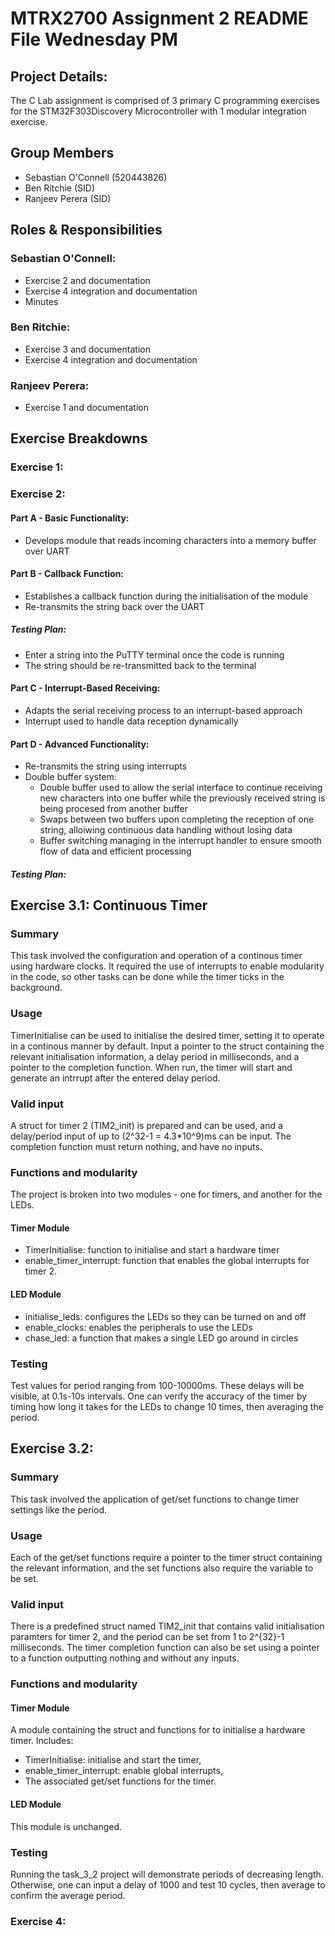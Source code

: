 # MTRX2700 Assignment 2 README File Wednesday PM
## Project Details:
The C Lab assignment is comprised of 3 primary C programming exercises for the STM32F303Discovery Microcontroller with 1 modular integration exercise.

## Group Members
- Sebastian O'Connell (520443826)
- Ben Ritchie (SID)
- Ranjeev Perera (SID)

## Roles & Responsibilities
### Sebastian O'Connell:
- Exercise 2 and documentation
- Exercise 4 integration and documentation
- Minutes

### Ben Ritchie:
- Exercise 3 and documentation
- Exercise 4 integration and documentation

### Ranjeev Perera:
- Exercise 1 and documentation

## Exercise Breakdowns
### Exercise 1:


### Exercise 2:
#### Part A - Basic Functionality:
- Develops module that reads incoming characters into a memory buffer over UART
#### Part B - Callback Function:
- Establishes a callback function during the initialisation of the module
- Re-transmits the string back over the UART
##### Testing Plan:
- Enter a string into the PuTTY terminal once the code is running
- The string should be re-transmitted back to the terminal
#### Part C - Interrupt-Based Receiving:
- Adapts the serial receiving process to an interrupt-based approach
- Interrupt used to handle data reception dynamically
#### Part D - Advanced Functionality:
- Re-transmits the string using interrupts
- Double buffer system:
  - Double buffer used to allow the serial interface to continue receiving new characters into one buffer while the previously received string is being procesed from another buffer
  - Swaps between two buffers upon completing the reception of one string, alloiwing continuous data handling without losing data
  - Buffer switching managing in the interrupt handler to ensure smooth flow of data and efficient processing
##### Testing Plan:


## Exercise 3.1: Continuous Timer 
### Summary
This task involved the configuration and operation of a continous timer using hardware clocks. It required the use of interrupts to enable modularity in the code, so other tasks can be done while the timer ticks in the background. 

### Usage
TimerInitialise can be used to initialise the desired timer, setting it to operate in a continous manner by default. Input a pointer to the struct containing the relevant initialisation information, a delay period in milliseconds, and a pointer to the completion function. When run, the timer will start and generate an intrrupt after the entered delay period. 

### Valid input
A struct for timer 2 (TIM2_init) is prepared and can be used, and a delay/period input of up to (2^32-1 = 4.3*10^9)ms can be input. The completion function must return nothing, and have no inputs. 

### Functions and modularity
The project is broken into two modules - one for timers, and another for the LEDs. 

#### Timer Module 
- TimerInitialise: function to initialise and start a hardware timer 
- enable_timer_interrupt: function that enables the global interrupts for timer 2. 

#### LED Module
- initialise_leds: configures the LEDs so they can be turned on and off
- enable_clocks: enables the peripherals to use the LEDs 
- chase_led: a function that makes a single LED go around in circles 

### Testing
Test values for period ranging from 100-10000ms. These delays will be visible, at 0.1s-10s intervals. One can verify the accuracy of the timer by timing how long it takes for the LEDs to change 10 times, then averaging the period. 


## Exercise 3.2: 
### Summary
This task involved the application of get/set functions to change timer settings like the period. 

### Usage
Each of the get/set functions require a pointer to the timer struct containing the relevant information, and the set functions also require the variable to be set. 

### Valid input
There is a predefined struct named TIM2_init that contains valid initialisation paramters for timer 2, and the period can be set from 1 to 2^{32}-1 milliseconds. The timer completion function can also be set using a pointer to a function outputting nothing and without any inputs. 

### Functions and modularity
#### Timer Module 
A module containing the struct and functions for to initialise a hardware timer. Includes: 
- TimerInitialise: initialise and start the timer,
- enable_timer_interrupt: enable global interrupts,
- The associated get/set functions for the timer. 

#### LED Module
This module is unchanged. 

### Testing
Running the task_3_2 project will demonstrate periods of decreasing length. Otherwise, one can input a delay of 1000 and test 10 cycles, then average to confirm the average period. 

### Exercise 4:
